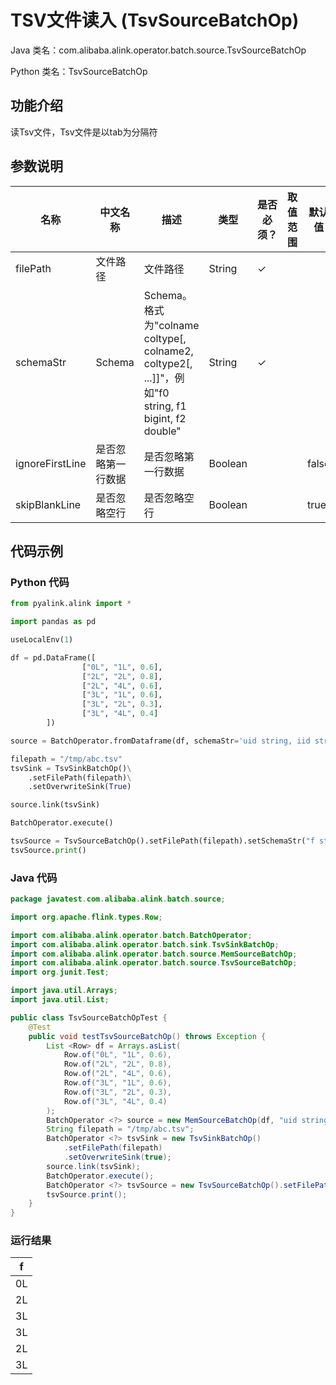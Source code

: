 # TSV文件读入 (TsvSourceBatchOp)
Java 类名：com.alibaba.alink.operator.batch.source.TsvSourceBatchOp

Python 类名：TsvSourceBatchOp


## 功能介绍

读Tsv文件，Tsv文件是以tab为分隔符

## 参数说明

| 名称 | 中文名称 | 描述 | 类型 | 是否必须？ | 取值范围 | 默认值 |
| --- | --- | --- | --- | --- | --- | --- |
| filePath | 文件路径 | 文件路径 | String | ✓ |  |  |
| schemaStr | Schema | Schema。格式为"colname coltype[, colname2, coltype2[, ...]]"，例如"f0 string, f1 bigint, f2 double" | String | ✓ |  |  |
| ignoreFirstLine | 是否忽略第一行数据 | 是否忽略第一行数据 | Boolean |  |  | false |
| skipBlankLine | 是否忽略空行 | 是否忽略空行 | Boolean |  |  | true |


## 代码示例
### Python 代码
```python
from pyalink.alink import *

import pandas as pd

useLocalEnv(1)

df = pd.DataFrame([
                ["0L", "1L", 0.6],
                ["2L", "2L", 0.8],
                ["2L", "4L", 0.6],
                ["3L", "1L", 0.6],
                ["3L", "2L", 0.3],
                ["3L", "4L", 0.4]
        ])

source = BatchOperator.fromDataframe(df, schemaStr='uid string, iid string, label double')

filepath = "/tmp/abc.tsv"
tsvSink = TsvSinkBatchOp()\
    .setFilePath(filepath)\
    .setOverwriteSink(True)

source.link(tsvSink)

BatchOperator.execute()

tsvSource = TsvSourceBatchOp().setFilePath(filepath).setSchemaStr("f string")
tsvSource.print()

```
### Java 代码
```java
package javatest.com.alibaba.alink.batch.source;

import org.apache.flink.types.Row;

import com.alibaba.alink.operator.batch.BatchOperator;
import com.alibaba.alink.operator.batch.sink.TsvSinkBatchOp;
import com.alibaba.alink.operator.batch.source.MemSourceBatchOp;
import com.alibaba.alink.operator.batch.source.TsvSourceBatchOp;
import org.junit.Test;

import java.util.Arrays;
import java.util.List;

public class TsvSourceBatchOpTest {
	@Test
	public void testTsvSourceBatchOp() throws Exception {
		List <Row> df = Arrays.asList(
			Row.of("0L", "1L", 0.6),
			Row.of("2L", "2L", 0.8),
			Row.of("2L", "4L", 0.6),
			Row.of("3L", "1L", 0.6),
			Row.of("3L", "2L", 0.3),
			Row.of("3L", "4L", 0.4)
		);
		BatchOperator <?> source = new MemSourceBatchOp(df, "uid string, iid string, label double");
		String filepath = "/tmp/abc.tsv";
		BatchOperator <?> tsvSink = new TsvSinkBatchOp()
			.setFilePath(filepath)
			.setOverwriteSink(true);
		source.link(tsvSink);
		BatchOperator.execute();
		BatchOperator <?> tsvSource = new TsvSourceBatchOp().setFilePath(filepath).setSchemaStr("f string");
		tsvSource.print();
	}
}
```

### 运行结果
|f
|---
|0L
|2L
|3L
|3L
|2L
|3L

